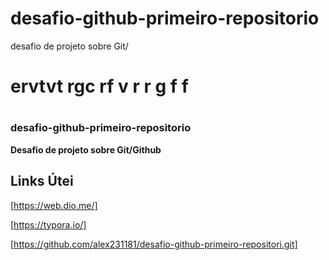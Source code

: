 # desafio-github-primeiro-repositorio
desafio de projeto sobre Git/
<h1>ervtvt rgc rf v r r g f f <h1>


### desafio-github-primeiro-repositorio                                     
**Desafio de projeto sobre Git/Github**




## Links Útei

[https://web.dio.me/]

[https://typora.io/]

[https://github.com/alex231181/desafio-github-primeiro-repositori.git]
